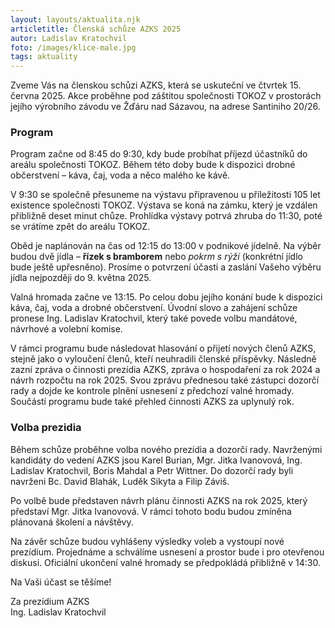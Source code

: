 ```yaml
---
layout: layouts/aktualita.njk
articletitle: Členská schůze AZKS 2025
autor: Ladislav Kratochvil
foto: /images/klice-male.jpg
tags: aktuality
---
```

    
Zveme Vás na členskou schůzi AZKS, která se uskuteční ve čtvrtek 15. června 2025. Akce proběhne pod záštitou společnosti TOKOZ v prostorách jejího výrobního závodu ve Žďáru nad Sázavou, na adrese Santiniho 20/26.

### Program

Program začne od 8:45 do 9:30, kdy bude probíhat příjezd účastníků do areálu společnosti TOKOZ. Během této doby bude k dispozici drobné občerstvení – káva, čaj, voda a něco malého ke kávě.

V 9:30 se společně přesuneme na výstavu připravenou u příležitosti 105 let existence společnosti TOKOZ. Výstava se koná na zámku, který je vzdálen přibližně deset minut chůze. Prohlídka výstavy potrvá zhruba do 11:30, poté se vrátíme zpět do areálu TOKOZ.

Oběd je naplánován na čas od 12:15 do 13:00 v podnikové jídelně. Na výběr budou dvě jídla – **řízek s bramborem** nebo *pokrm s rýží* (konkrétní jídlo bude ještě upřesněno). Prosíme o potvrzení účasti a zaslání Vašeho výběru jídla nejpozději do 9. května 2025.

Valná hromada začne ve 13:15. Po celou dobu jejího konání bude k dispozici káva, čaj, voda a drobné občerstvení. Úvodní slovo a zahájení schůze pronese Ing. Ladislav Kratochvil, který také povede volbu mandátové, návrhové a volební komise.

V rámci programu bude následovat hlasování o přijetí nových členů AZKS, stejně jako o vyloučení členů, kteří neuhradili členské příspěvky. Následně zazní zpráva o činnosti prezídia AZKS, zpráva o hospodaření za rok 2024 a návrh rozpočtu na rok 2025. Svou zprávu přednesou také zástupci dozorčí rady a dojde ke kontrole plnění usnesení z předchozí valné hromady. Součástí programu bude také přehled činnosti AZKS za uplynulý rok.

### Volba prezidia

Během schůze proběhne volba nového prezídia a dozorčí rady. Navrženými kandidáty do vedení AZKS jsou Karel Burian, Mgr. Jitka Ivanovová, Ing. Ladislav Kratochvil, Boris Mahdal a Petr Wittner. Do dozorčí rady byli navrženi Bc. David Blahák, Luděk Sikyta a Filip Záviš.

Po volbě bude představen návrh plánu činnosti AZKS na rok 2025, který představí Mgr. Jitka Ivanovová. V rámci tohoto bodu budou zmíněna plánovaná školení a návštěvy.

Na závěr schůze budou vyhlášeny výsledky voleb a vystoupí nové prezídium. Projednáme a schválíme usnesení a prostor bude i pro otevřenou diskusi. Oficiální ukončení valné hromady se předpokládá přibližně v 14:30.

Na Vaši účast se těšíme!

Za prezídium AZKS   
Ing. Ladislav Kratochvil
